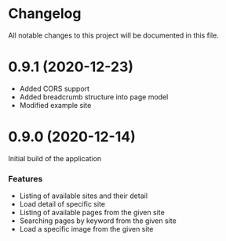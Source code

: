# Changelog

All notable changes to this project will be documented in this file.

# 0.9.1 (2020-12-23)

* Added CORS support
* Added breadcrumb structure into page model
* Modified example site

# 0.9.0 (2020-12-14)

Initial build of the application

### Features

* Listing of available sites and their detail
* Load detail of specific site
* Listing of available pages from the given site
* Searching pages by keyword from the given site
* Load a specific image from the given site
